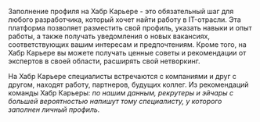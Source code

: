 Заполнение профиля на Хабр Карьере - это обязательный шаг для любого разработчика, который хочет найти работу в IT-отрасли. Эта платформа позволяет разместить свой профиль, указать навыки и опыт работы, а также получать уведомления о новых вакансиях, соответствующих вашим интересам и предпочтениям. Кроме того, на Хабр Карьере вы можете получать ценные советы и рекомендации от экспертов в своей области, расширять свой нетворкинг. 

На Хабр Карьере специалисты встречаются с компаниями и друг с другом, находят работу, партнеров, будущих коллег. Из рекомендаций команды Хабр Карьеры: *по нашим данным, рекрутеры и эйчары с большей вероятностью напишут тому специалисту, у которого заполнен личный профиль.*
